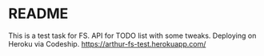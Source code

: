 # README

This is a test task for FS. API for TODO list with some tweaks. Deploying on Heroku via Codeship.
https://arthur-fs-test.herokuapp.com/